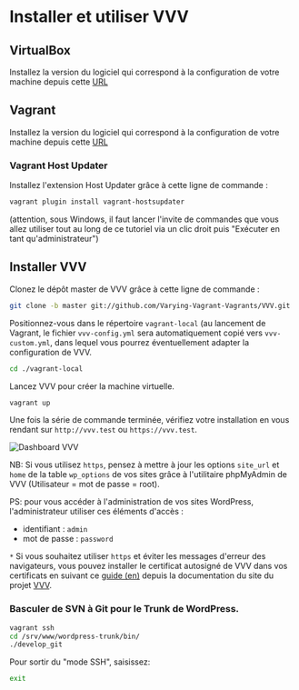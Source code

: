 # Installer et utiliser VVV

## VirtualBox

Installez la version du logiciel qui correspond à la configuration de votre machine depuis cette [URL](https://www.virtualbox.org/wiki/Downloads)

## Vagrant

Installez la version du logiciel qui correspond à la configuration de votre machine depuis cette [URL](https://www.vagrantup.com/downloads.html)

### Vagrant Host Updater

Installez l'extension Host Updater grâce à cette ligne de commande :

```bash
vagrant plugin install vagrant-hostsupdater
```
(attention, sous Windows, il faut lancer l'invite de commandes que vous allez utiliser tout au long de ce tutoriel via un clic droit puis "Exécuter en tant qu'administrateur")

## Installer VVV

Clonez le dépôt master de VVV grâce à cette ligne de commande :

```bash
git clone -b master git://github.com/Varying-Vagrant-Vagrants/VVV.git ./vagrant-local
```

Positionnez-vous dans le répertoire `vagrant-local` (au lancement de Vagrant, le fichier `vvv-config.yml` sera automatiquement copié vers `vvv-custom.yml`, dans lequel vous pourrez éventuellement adapter la configuration de VVV.

```bash
cd ./vagrant-local
```

Lancez VVV pour créer la machine virtuelle.
```bash
vagrant up
```

Une fois la série de commande terminée, vérifiez votre installation en vous rendant sur `http://vvv.test` ou `https://vvv.test`.

![Dashboard VVV](https://dl.dropboxusercontent.com/s/5w6x370wh1wc7w4/vvv.png)

NB: Si vous utilisez `https`, pensez à mettre à jour les options `site_url` et `home` de la table `wp_options` de vos sites grâce à l'utilitaire phpMyAdmin de VVV (Utilisateur = mot de passe = root).

PS:  pour vous accéder à l'administration de vos sites WordPress, l'administrateur utiliser ces éléments d'accès :

- identifiant  : `admin`
- mot de passe : `password`

`*` Si vous souhaitez utiliser `https` et éviter les messages d'erreur des navigateurs, vous pouvez installer le certificat autosigné de VVV dans vos certificats en suivant ce [guide (en)](https://varyingvagrantvagrants.org/docs/en-US/references/https/trusting-ca/) depuis la documentation du site du projet [VVV](https://varyingvagrantvagrants.org/).

### Basculer de SVN à Git pour le Trunk de WordPress.

```bash
vagrant ssh
cd /srv/www/wordpress-trunk/bin/
./develop_git
```
Pour sortir du "mode SSH", saisissez:  
```bash
exit
```
